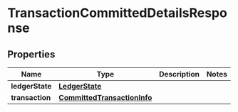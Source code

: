 

# TransactionCommittedDetailsResponse


## Properties

| Name | Type | Description | Notes |
|------------ | ------------- | ------------- | -------------|
|**ledgerState** | [**LedgerState**](LedgerState.md) |  |  |
|**transaction** | [**CommittedTransactionInfo**](CommittedTransactionInfo.md) |  |  |




